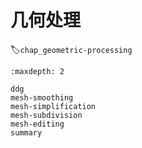 # 几何处理
:label:`chap_geometric-processing`

````toc
:maxdepth: 2

ddg
mesh-smoothing
mesh-simplification
mesh-subdivision
mesh-editing
summary
````
